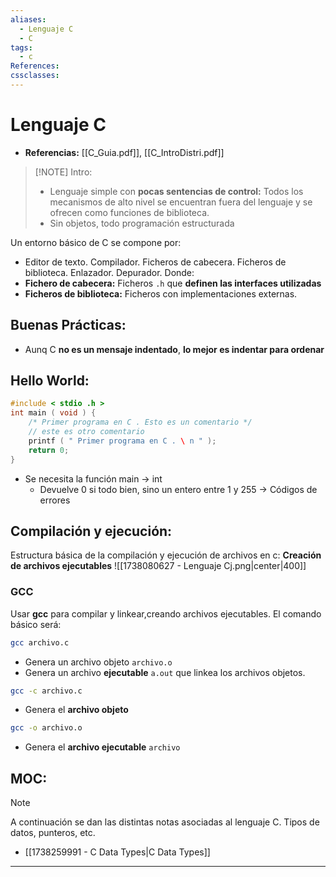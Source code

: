 ```yaml
---
aliases:
  - Lenguaje C
  - C
tags:
  - c
References: 
cssclasses:
---
```

# Lenguaje C
+ **Referencias:** [[C_Guia.pdf]], [[C_IntroDistri.pdf]]

> [!NOTE]  Intro:
> +  Lenguaje simple con **pocas sentencias de control:** Todos los mecanismos de alto nivel se encuentran fuera del lenguaje y se ofrecen como funciones de biblioteca.
> + Sin objetos, todo programación estructurada


Un entorno básico de C se compone por:
+ Editor de texto. Compilador. Ficheros de cabecera. Ficheros de biblioteca. Enlazador. Depurador.
Donde: 
+ **Fichero de cabecera:** Ficheros `.h` que **definen las interfaces utilizadas**
+ **Ficheros de biblioteca:** Ficheros con implementaciones externas. 

## Buenas Prácticas: 
+ Aunq C **no es un mensaje indentado**, **lo mejor es indentar para ordenar**
## Hello World: 
``` c
#include < stdio .h > 
int main ( void ) { 
	/* Primer programa en C . Esto es un comentario */ 
	// este es otro comentario 
	printf ( " Primer programa en C . \ n " ); 
	return 0; 
}
```
+ Se necesita la función main → int 
	+ Devuelve 0 si todo bien, sino un entero entre 1 y 255 → Códigos de errores

## Compilación y ejecución:
Estructura básica de la compilación y ejecución de archivos en c: **Creación de archivos ejecutables**
![[1738080627 - Lenguaje Cj.png|center|400]]
### GCC
Usar **gcc** para compilar y linkear,creando archivos ejecutables. El comando básico será:
```sh
gcc archivo.c
```
+ Genera un archivo objeto `archivo.o` 
+ Genera un archivo **ejecutable** `a.out` que linkea los archivos objetos. 

```sh
gcc -c archivo.c
```
+ Genera el **archivo objeto**

```sh
gcc -o archivo.o
```
+ Genera el **archivo ejecutable** `archivo` 

## MOC: 
> [!NOTE] 
> A continuación se dan las distintas notas asociadas al lenguaje C. Tipos de datos, punteros, etc.
+ [[1738259991 - C Data Types|C Data Types]]
***